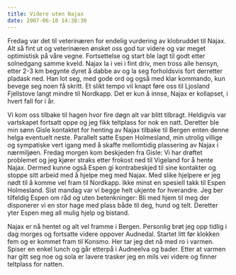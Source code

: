 ```yaml
---
title: Videre uten Najax
date: 2007-06-10 14:38:30
---
```


Fredag var det til veterinæren for endelig vurdering av klobruddet til
Najax. Alt så fint ut og veterinæren ønsket oss god tur videre og var
meget optimistisk på våre vegne. Fortsettelse og start ble lagt til
godt etter solnedgang samme kveld. Najax la i vei i fint driv, men
tross alle hensyn, etter 2-3 km begynte dyret å dabbe av og la seg
forholdsvis fort derretter pladask ned. Han lot seg, med gode ord og
også med klar kommando, kun bevege seg noen få skritt. Et slikt tempo
vil knapt føre oss til Ljosland Fjellstove langt mindre til Nordkapp.
Det er kun å innse, Najax er kollapset, i hvert fall for i år.

Vi kom oss tilbake til hagen hvor fire døgn alt var blitt tilbragt. Heldigvis
var vartskapet fortsatt oppe og jeg fikk teltplass for nok en natt.
Deretter ble min sønn Gisle kontaktet for henting av Najax tilbake til
Bergen enten denne helga eventuelt neste. Parallelt satte Espen
Holmesland, min utrolig villige og sympatiske vert igang med å skaffe
mellomtidig plassering av Najax i nærmiljøen.  Fredag morgen kom
beskjeden fra Gisle: Vi har drøftet problemet og jeg kjører straks
etter frokost ned til Vigeland for å hente Najax. Dermed kunne også
Espen gi kontrabeskjed til sine kontakter og stoppe sitt arbeid med å
hjelpe meg med Najax. Med slike hjelpere er jeg nødt til å komme vel
fram til Nordkapp. Ikke minst en spesiell takk til Espen Holmesland.
Sist mandag var vi begge helt ukjente for hverandre. Jeg ber tilfeldig
Espen om råd og uten betenkninger: Bli med hjem til meg der disponerer
vi en stor hage med plass både  til deg, hund og telt. Deretter yter
Espen meg all mulig hjelp og bistand.

Najax er nå hentet og alt vel framme i Bergen. Personlig brøt jeg opp
tidlig i dag morges og fortsatte videre oppover Audnedal. Startet
litt før klokken fem og er kommet fram til Konsmo. Her tar jeg det nå
med ro i varmen. Spiser en enkel lunch og går etterpå i Audneelva og
bader. Etter at varmen har gitt seg noe og sola er lavere trasker jeg
en mils vei videre og finner teltplass for natten.
